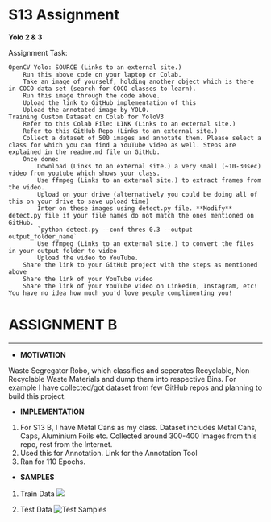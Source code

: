 # S13 Assignment

**Yolo 2 & 3**


Assignment Task: 

    OpenCV Yolo: SOURCE (Links to an external site.)
        Run this above code on your laptop or Colab. 
        Take an image of yourself, holding another object which is there in COCO data set (search for COCO classes to learn). 
        Run this image through the code above. 
        Upload the link to GitHub implementation of this
        Upload the annotated image by YOLO. 
    Training Custom Dataset on Colab for YoloV3
        Refer to this Colab File: LINK (Links to an external site.)
        Refer to this GitHub Repo (Links to an external site.)
        Collect a dataset of 500 images and annotate them. Please select a class for which you can find a YouTube video as well. Steps are explained in the readme.md file on GitHub.
        Once done:
            Download (Links to an external site.) a very small (~10-30sec) video from youtube which shows your class. 
            Use ffmpeg (Links to an external site.) to extract frames from the video. 
            Upload on your drive (alternatively you could be doing all of this on your drive to save upload time)
            Inter on these images using detect.py file. **Modify** detect.py file if your file names do not match the ones mentioned on GitHub. 
            `python detect.py --conf-thres 0.3 --output output_folder_name`
            Use ffmpeg (Links to an external site.) to convert the files in your output folder to video
            Upload the video to YouTube. 
        Share the link to your GitHub project with the steps as mentioned above
        Share the link of your YouTube video
        Share the link of your YouTube video on LinkedIn, Instagram, etc! You have no idea how much you'd love people complimenting you! 


# ASSIGNMENT B
---------

* **MOTIVATION**

Waste Segregator Robo, which classifies and seperates Recyclable, Non Recyclable Waste Materials and dump them into respective Bins.
For example I have collected/got dataset from few GitHub repos and planning to build this project.

* **IMPLEMENTATION**
1. For S13 B, I have Metal Cans as my class. Dataset includes Metal Cans, Caps, Aluminium Foils etc. Collected around 300-400 Images from this repo, rest from the Internet.
2. Used this for Annotation. Link for the Annotation Tool
3. Ran for 110 Epochs. 


* **SAMPLES**

1. Train Data
![](https://github.com/Gilf641/EVA4/blob/master/S13/Images/train_batch0.png)

2. Test Data
![Test Samples](https://github.com/Gilf641/EVA4/blob/master/S13/Images/train_batch0.png)

